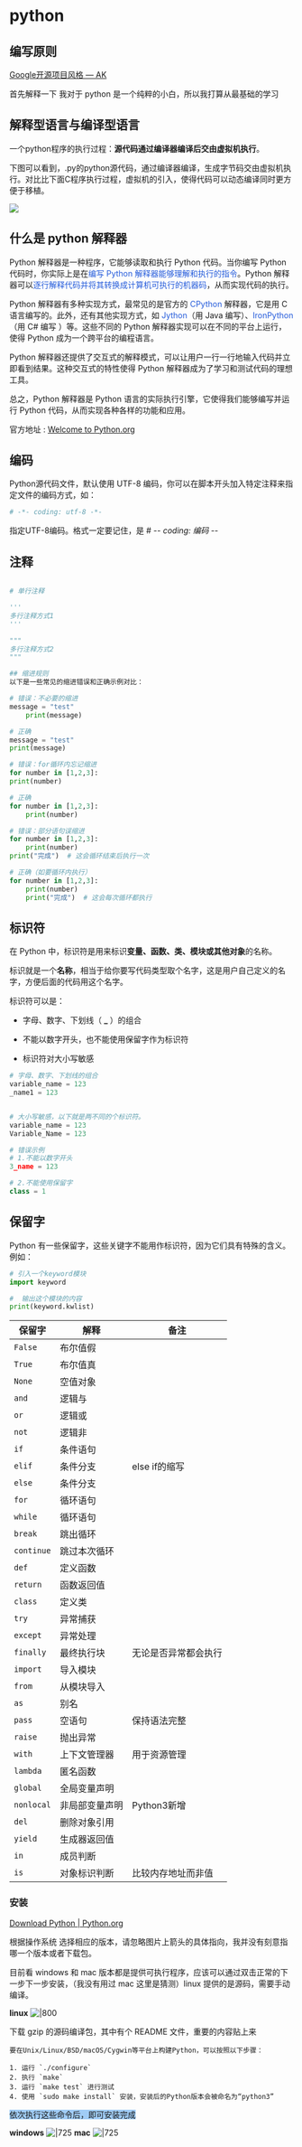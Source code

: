 # python 

## 编写原则
[Google开源项目风格 — AK](https://zhl-python-style.readthedocs.io/zh/latest/intro.html)

首先解释一下 我对于 python 是一个纯粹的小白，所以我打算从最基础的学习

## 解释型语言与编译型语言

一个python程序的执行过程：**源代码通过编译器编译后交由虚拟机执行**。

下图可以看到，.py的python源代码，通过编译器编译，生成字节码交由虚拟机执行。对比比下面C程序执行过程，虚拟机的引入，使得代码可以动态编译同时更方便于移植。

![](78a9f29182e8d4b6667c9ee76ebe3b33_MD5.webp)


## 什么是 python 解释器
Python 解释器是一种程序，它能够读取和执行 Python 代码。当你编写 Python 代码时，你实际上是在<font color="#245bdb">编写 Python 解释器能够理解和执行的指令</font>。Python 解释器可以<font color="#245bdb">逐行解释代码并将其转换成计算机可执行的机器码</font>，从而实现代码的执行。

Python 解释器有多种实现方式，最常见的是官方的 <font color="#245bdb">CPython</font> 解释器，它是用 C 语言编写的。此外，还有其他实现方式，如 <font color="#245bdb">Jython</font>（用 Java 编写）、<font color="#245bdb">IronPython</font>（用 C# 编写 ）等。这些不同的 Python 解释器实现可以在不同的平台上运行，使得 Python 成为一个跨平台的编程语言。

Python 解释器还提供了交互式的解释模式，可以让用户一行一行地输入代码并立即看到结果。这种交互式的特性使得 Python 解释器成为了学习和测试代码的理想工具。

总之，Python 解释器是 Python 语言的实际执行引擎，它使得我们能够编写并运行 Python 代码，从而实现各种各样的功能和应用。

官方地址 : [Welcome to Python.org](https://www.python.org/)



## 编码

Python源代码文件，默认使用 UTF-8 编码，你可以在脚本开头加入特定注释来指定文件的编码方式，如：

```python
# -*- coding: utf-8 -*-
```

指定UTF-8编码。格式一定要记住，是 # -*- coding: 编码 -*-

## 注释

```python

# 单行注释

'''
多行注释方式1
'''

"""
多行注释方式2
"""

## 缩进规则
以下是一些常见的缩进错误和正确示例对比：

# 错误：不必要的缩进
message = "test"
    print(message)

# 正确
message = "test"
print(message)

# 错误：for循环内忘记缩进
for number in [1,2,3]:
print(number)

# 正确
for number in [1,2,3]:
    print(number)

# 错误：部分语句误缩进
for number in [1,2,3]:
    print(number)
print("完成")  # 这会循环结束后执行一次

# 正确（如要循环内执行）
for number in [1,2,3]:
    print(number)
    print("完成")  # 这会每次循环都执行
```

##  标识符

在 Python 中，标识符是用来标识**变量、函数、类、模块或其他对象**的名称。

标识就是一个**名称**，相当于给你要写代码类型取个名字，这是用户自己定义的名字，方便后面的代码用这个名字。

标识符可以是：  

- 字母、数字、下划线（ **_** ）的组合  
    
- 不能以数字开头，也不能使用保留字作为标识符  
    
- 标识符对大小写敏感
```python
# 字母、数字、下划线的组合
variable_name = 123
_name1 = 123


# 大小写敏感，以下就是两不同的个标识符。
variable_name = 123
Variable_Name = 123

# 错误示例
# 1.不能以数字开头
3_name = 123

# 2.不能使用保留字
class = 1
```
## 保留字
Python 有一些保留字，这些关键字不能用作标识符，因为它们具有特殊的含义。例如：

```python
# 引入一个keyword模块
import keyword

#  输出这个模块的内容
print(keyword.kwlist)
```

| 保留字        | 解释      | 备注         |
| ---------- | ------- | ---------- |
| `False`    | 布尔值假    |            |
| `True`     | 布尔值真    |            |
| `None`     | 空值对象    |            |
| `and`      | 逻辑与     |            |
| `or`       | 逻辑或     |            |
| `not`      | 逻辑非     |            |
| `if`       | 条件语句    |            |
| `elif`     | 条件分支    | else if的缩写 |
| `else`     | 条件分支    |            |
| `for`      | 循环语句    |            |
| `while`    | 循环语句    |            |
| `break`    | 跳出循环    |            |
| `continue` | 跳过本次循环  |            |
| `def`      | 定义函数    |            |
| `return`   | 函数返回值   |            |
| `class`    | 定义类     |            |
| `try`      | 异常捕获    |            |
| `except`   | 异常处理    |            |
| `finally`  | 最终执行块   | 无论是否异常都会执行 |
| `import`   | 导入模块    |            |
| `from`     | 从模块导入   |            |
| `as`       | 别名      |            |
| `pass`     | 空语句     | 保持语法完整     |
| `raise`    | 抛出异常    |            |
| `with`     | 上下文管理器  | 用于资源管理     |
| `lambda`   | 匿名函数    |            |
| `global`   | 全局变量声明  |            |
| `nonlocal` | 非局部变量声明 | Python3新增  |
| `del`      | 删除对象引用  |            |
| `yield`    | 生成器返回值  |            |
| `in`       | 成员判断    |            |
| `is`       | 对象标识判断  | 比较内存地址而非值  |


### 安装
[Download Python | Python.org](https://www.python.org/downloads/)


根据操作系统 选择相应的版本，请忽略图片上箭头的具体指向，我并没有刻意指哪一个版本或者下载包。

目前看 windows 和 mac 版本都是提供可执行程序，应该可以通过双击正常的下一步下一步安装，（我没有用过 mac 这里是猜测）linux 提供的是源码，需要手动编译。

**linux**
![|800](附件/Pasted%20image%2020240304100830.png)

下载 gzip 的源码编译包，其中有个 README 文件，重要的内容贴上来
```text
要在Unix/Linux/BSD/macOS/Cygwin等平台上构建Python，可以按照以下步骤：

1. 运行 `./configure`
2. 执行 `make`
3. 运行 `make test` 进行测试
4. 使用 `sudo make install` 安装，安装后的Python版本会被命名为“python3”
```
<span style="background:#A0CCF6">依次执行这些命令后，即可安装完成</span>

**windows**
![|725](附件/Pasted%20image%2020240304100748.png)
**mac**
![|725](附件/Pasted%20image%2020240304100817.png)






